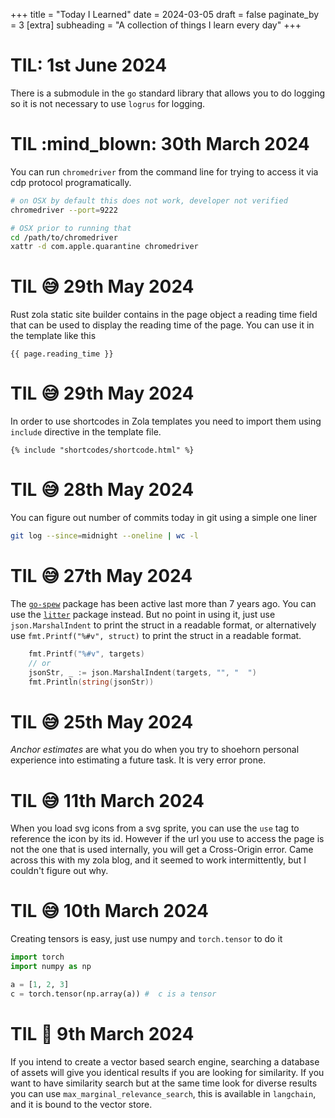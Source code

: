 +++
title = "Today I Learned"
date = 2024-03-05
draft = false
paginate_by = 3
[extra]
    subheading = "A collection of things I learn every day"
+++

# TIL: 1st June 2024

There is a submodule in the `go` standard library that allows you to do logging so it is not necessary to use `logrus` for logging.

# TIL :mind_blown: 30th March 2024

You can run `chromedriver` from the command line for trying to access it via cdp protocol programatically.
```sh
# on OSX by default this does not work, developer not verified
chromedriver --port=9222

# OSX prior to running that
cd /path/to/chromedriver
xattr -d com.apple.quarantine chromedriver
```

# TIL :sweat_smile: 29th May 2024

Rust zola static site builder contains in the page object a reading time field that can be used to display the reading time of the page. You can use it in the template like this

```jinja
{{ page.reading_time }}
```

# TIL :sweat_smile: 29th May 2024

In order to use shortcodes in Zola templates you need to import them using `include` directive in the template file.

```jinja
{% include "shortcodes/shortcode.html" %}
``` 

# TIL 😅 28th May 2024

You can figure out number of commits today in git using a simple one liner
```bash
git log --since=midnight --oneline | wc -l
```

# TIL 😅 27th May 2024

The [`go-spew`](https://pkg.go.dev/github.com/davecgh/go-spew/spew) package has been active last more than 7 years ago. You can use the [`litter`](https://pkg.go.dev/github.com/sanity-io/litter) package instead. But no point in using it, just use `json.MarshalIndent` to print the struct in a readable format, or alternatively use `fmt.Printf("%#v", struct)` to print the struct in a readable format.

```go
    fmt.Printf("%#v", targets)
    // or
    jsonStr, _ := json.MarshalIndent(targets, "", "  ")
    fmt.Println(string(jsonStr))
```

# TIL 😅 25th May 2024

_Anchor estimates_ are what you do when you try to shoehorn personal experience into estimating a future task.
It is very error prone.

# TIL 😅 11th March 2024

When you load svg icons from a svg sprite, you can use the `use` tag to reference the icon by its id.
However if the url you use to access the page is not the one that is used internally, you will get a Cross-Origin error.
Came across this with my zola blog, and it seemed to work intermittently, but I couldn't figure out why.


# TIL 😅 10th March 2024

Creating tensors is easy, just use numpy and `torch.tensor` to do it
```python
import torch
import numpy as np

a = [1, 2, 3]
c = torch.tensor(np.array(a)) #  c is a tensor
```

# TIL 🤯 9th March 2024

If you intend to create a vector based search engine, searching a database of assets will give you identical results if you are looking for similarity. If you want to have similarity search but at the same time look for diverse results you can use `max_marginal_relevance_search`, this is available in `langchain`, and it is bound to the vector store. 

